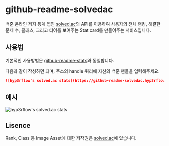 # github-readme-solvedac

백준 온라인 저지 통계 앱인 [solved.ac](https://solved.ac)의 API를 이용하여 사용자의 전체 랭킹, 해결한 문제 수, 클래스, 그리고 티어를 보여주는 Stat card를 만들어주는 서비스입니다.

## 사용법

기본적인 사용방법은 [github-readme-stats](https://github.com/anuraghazra/github-readme-stats)와 동일합니다.

다음과 같이 작성하면 되며, 주소의 handle 쿼리에 자신의 백준 핸들을 입력해주세요.
```markdown
![hyp3rflow's solved.ac stats](https://github-readme-solvedac.hyp3rflow.vercel.app/api/?handle=hyperflow)
```

## 예시
![hyp3rflow's solved.ac stats](https://github-readme-solvedac.hyp3rflow.vercel.app/api/?handle=hyperflow)

## Lisence
Rank, Class 등 Image Asset에 대한 저작권은 [solved.ac](https://solved.ac)에 있습니다.
